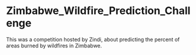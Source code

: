 # Zimbabwe_Wildfire_Prediction_Challenge
This was a competition hosted by Zindi, about predicting the percent of areas burned by wildfires in Zimbabwe.
